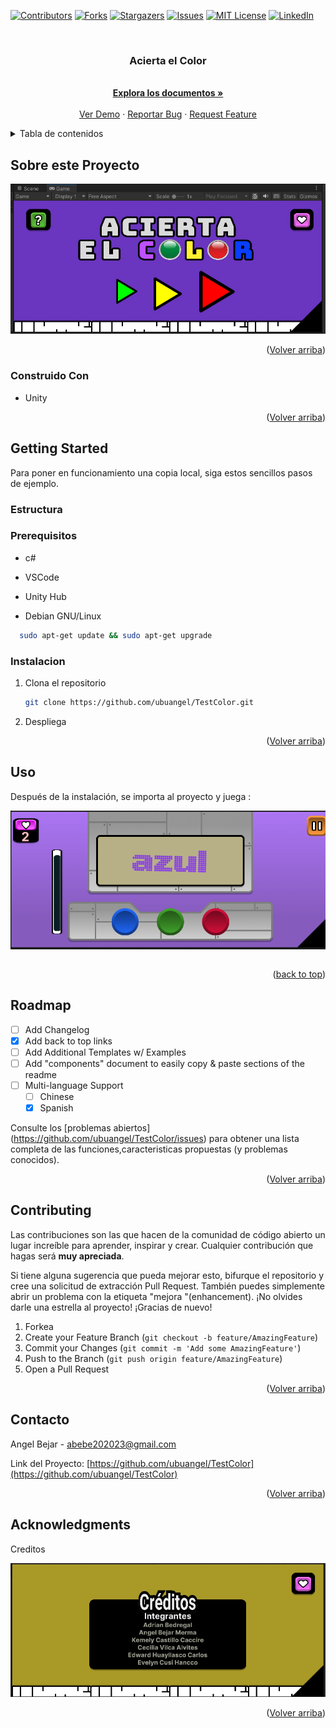 
<a name="readme-top"></a>




<!-- PROJECT SHIELDS -->

[![Contributors][contributors-shield]][contributors-url]
[![Forks][forks-shield]][forks-url]
[![Stargazers][stars-shield]][stars-url]
[![Issues][issues-shield]][issues-url]
[![MIT License][license-shield]][license-url]
[![LinkedIn][linkedin-shield]][linkedin-url]



<!-- PROJECT LOGO -->
<br />
<div align="center">
<a href="https://github.com/ubuangel/TestColor">
    <!--<img src="images/pistola.jpg" alt="Logo" width="80" height="80">-->
  </a>

<h3 align="center">Acierta el Color</h3>


  <p align="center">

   <br />
    <a href="https://github.com/ubuangel/TestColor"><strong>Explora los documentos »</strong></a>
    <br />
    <br />
    <a href="https://github.com/ubuangel/TestColor">Ver Demo</a>
    ·
    <a href="https://github.com/ubuangel/TestColor/issues">Reportar Bug</a>
    ·
    <a href="https://github.com/ubuangel/TestColor/issues">Request Feature</a>
    
  
  </p>
</div>




<!-- TABLE OF CONTENTS -->
<details>
  <summary>Tabla de contenidos</summary>
  <ol>
    <li>
      <a href="#Sobre-este-Proyecto">Sobre Este Proyecto</a>
      <ul>
        <li><a href="#construido--con">Construido Con</a></li>
      </ul>
    </li>
    <li>
      <a href="#getting-started">Getting Started</a>
      <ul>
        <li><a href="#prerequisitos">Prerequisitos</a></li>
        <li><a href="#instalacion">Instalacion</a></li>
      </ul>
    </li>
    <li><a href="#uso">Uso</a></li>
    <li><a href="#roadmap">Roadmap</a></li>
    <li><a href="#contributing">Contribuciones</a></li>
    <li><a href="#license">License</a></li>
    <li><a href="#contacto">Contacto</a></li>
    <li><a href="#acknowledgments">Agradecimientos</a></li>
  </ol>
</details>





<!-- ABOUT THE PROJECT -->
## Sobre este Proyecto


![Descripción de la imagen Markdown](/images/inicio.png)






<p align="right">(<a href="#readme-top">Volver arriba</a>)</p>



### Construido  Con

 
* Unity


<!--* [![Unity]][Unity-url]-->
<!--* [![Bootstrap][Bootstrap.com]][Bootstrap-url]-->


<p align="right">(<a href="#readme-top">Volver arriba</a>)</p>



<!-- GETTING STARTED -->
## Getting Started


Para poner en funcionamiento una copia local, siga estos sencillos pasos de ejemplo.
### Estructura

<!--  ![Descripción de la imagen Markdown](/images/tree.png) -->

### Prerequisitos


* c#
* VSCode
* Unity Hub


* Debian GNU/Linux 
```sh
  sudo apt-get update && sudo apt-get upgrade
  ```


### Instalacion




1. Clona el repositorio
   ```sh
   git clone https://github.com/ubuangel/TestColor.git
   ```

2. Despliega

<!--![imagen1][imagen1]-->

<p align="right">(<a href="#readme-top">Volver arriba</a>)</p>



<!-- USAGE EXAMPLES -->

## Uso

Después de la instalación, se importa al proyecto y juega :



![Descripción de la imagen Markdown](/images/enjuego.png)

```sh

```


<!-- ![Descripción de la imagen Markdown](/images/consola.png)-->


<p align="right">(<a href="#readme-top">back to top</a>)</p>


<!-- ROADMAP -->
## Roadmap

- [ ] Add Changelog
- [x] Add back to top links
- [ ] Add Additional Templates w/ Examples
- [ ] Add "components" document to easily copy & paste sections of the readme
- [ ] Multi-language Support
    - [ ] Chinese
    - [X] Spanish

Consulte los [problemas abiertos] (https://github.com/ubuangel/TestColor/issues) para obtener una lista completa de las funciones,caracteristicas propuestas (y problemas conocidos).

<p align="right">(<a href="#readme-top">Volver arriba</a>)</p>



<!-- CONTRIBUTING -->
## Contributing

Las contribuciones son las que hacen de la comunidad de código abierto un lugar increíble para aprender, inspirar y crear. Cualquier contribución que hagas será **muy apreciada**.

Si tiene alguna sugerencia que pueda mejorar esto, bifurque el repositorio y cree una solicitud de extracción Pull Request. También puedes simplemente abrir un problema con la etiqueta "mejora "(enhancement).
¡No olvides darle una estrella al proyecto! ¡Gracias de nuevo!

1. Forkea
2. Create your Feature Branch (`git checkout -b feature/AmazingFeature`)
3. Commit your Changes (`git commit -m 'Add some AmazingFeature'`)
4. Push to the Branch (`git push origin feature/AmazingFeature`)
5. Open a Pull Request

<p align="right">(<a href="#readme-top">Volver arriba</a>)</p>



<!-- LICENSE -->


<!-- CONTACT -->
## Contacto

Angel Bejar - abebe202023@gmail.com

Link del Proyecto: [https://github.com/ubuangel/TestColor](https://github.com/ubuangel/TestColor)

<p align="right">(<a href="#readme-top">Volver arriba</a>)</p>



<!-- ACKNOWLEDGMENTS -->
## Acknowledgments

Creditos

![Descripción de la imagen Markdown](/images/creditos.png)


<p align="right">(<a href="#readme-top">Volver arriba</a>)</p>



<!-- MARKDOWN LINKS & IMAGES -->
<!-- https://www.markdownguide.org/basic-syntax/#reference-style-links -->
[contributors-shield]: https://img.shields.io/github/contributors/ubuangel/TestColor.svg?style=for-the-badge
[contributors-url]: https://github.com/ubuangel/TestColor/graphs/contributors
[forks-shield]: https://img.shields.io/github/forks/ubuangel/TestColor.svg?style=for-the-badge
[forks-url]: https://github.com/ubuangel/TestColor/network/members
[stars-shield]: https://img.shields.io/github/stars/ubuangel/TestColor.svg?style=for-the-badge
[stars-url]: https://github.com/ubuangel/TestColor/stargazers
[issues-shield]: https://img.shields.io/github/issues/ubuangel/TestColor.svg?style=for-the-badge
[issues-url]: https://github.com/ubuangel/TestColor/issues
[license-shield]: https://img.shields.io/github/license/ubuangel/TestColor.svg?style=for-the-badge
[license-url]: https://github.com/ubuangel/TestColor/blob/main/LICENSE.txt
[linkedin-shield]: https://img.shields.io/badge/-LinkedIn-black.svg?style=for-the-badge&logo=linkedin&colorB=555
[linkedin-url]: https://linkedin.com/in/ubuangel
[product-screenshot]: images/resultado1.png
[Unity]: https://img.shields.io/badge/UNITY

<!--[imagen1]: images/pantallaso.png-->
[Unity-url]: https://unity.com/es
[React.js]: https://img.shields.io/badge/React-20232A?style=for-the-badge&logo=react&logoColor=61DAFB
[React-url]: https://reactjs.org/
[Vue.js]: https://img.shields.io/badge/Vue.js-35495E?style=for-the-badge&logo=vuedotjs&logoColor=4FC08D
[Vue-url]: https://vuejs.org/
[Angular.io]: https://img.shields.io/badge/Angular-DD0031?style=for-the-badge&logo=angular&logoColor=white
[Angular-url]: https://angular.io/
[Svelte.dev]: https://img.shields.io/badge/Svelte-4A4A55?style=for-the-badge&logo=svelte&logoColor=FF3E00
[Svelte-url]: https://svelte.dev/
[Laravel.com]: https://img.shields.io/badge/Laravel-FF2D20?style=for-the-badge&logo=laravel&logoColor=white
[Laravel-url]: https://laravel.com
[Bootstrap.com]: https://img.shields.io/badge/Bootstrap-563D7C?style=for-the-badge&logo=bootstrap&logoColor=white
[Bootstrap-url]: https://getbootstrap.com
[JQuery.com]: https://img.shields.io/badge/jQuery-0769AD?style=for-the-badge&logo=jquery&logoColor=white
[JQuery-url]: https://jquery.com 
